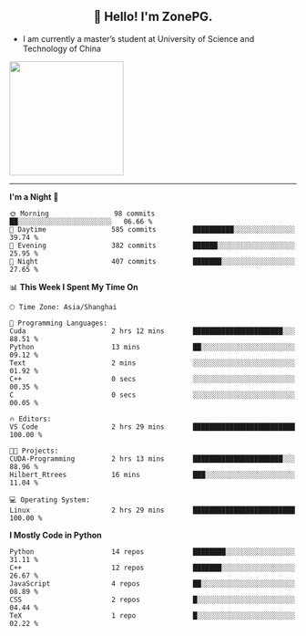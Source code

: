 <h2 align="center">👋 Hello! I'm ZonePG.</h2>

- I am currently a master’s student at University of Science and Technology of China

<img height=200 align="center" src="https://github-readme-stats.vercel.app/api?username=zonepg" />

-------

<!--START_SECTION:waka-->
**I'm a Night 🦉** 

```text
🌞 Morning                98 commits          ██░░░░░░░░░░░░░░░░░░░░░░░   06.66 % 
🌆 Daytime                585 commits         ██████████░░░░░░░░░░░░░░░   39.74 % 
🌃 Evening                382 commits         ██████░░░░░░░░░░░░░░░░░░░   25.95 % 
🌙 Night                  407 commits         ███████░░░░░░░░░░░░░░░░░░   27.65 % 
```


📊 **This Week I Spent My Time On** 

```text
🕑︎ Time Zone: Asia/Shanghai

💬 Programming Languages: 
Cuda                     2 hrs 12 mins       ██████████████████████░░░   88.51 % 
Python                   13 mins             ██░░░░░░░░░░░░░░░░░░░░░░░   09.12 % 
Text                     2 mins              ░░░░░░░░░░░░░░░░░░░░░░░░░   01.92 % 
C++                      0 secs              ░░░░░░░░░░░░░░░░░░░░░░░░░   00.35 % 
C                        0 secs              ░░░░░░░░░░░░░░░░░░░░░░░░░   00.05 % 

🔥 Editors: 
VS Code                  2 hrs 29 mins       █████████████████████████   100.00 % 

🐱‍💻 Projects: 
CUDA-Programming         2 hrs 13 mins       ██████████████████████░░░   88.96 % 
Hilbert_Rtrees           16 mins             ███░░░░░░░░░░░░░░░░░░░░░░   11.04 % 

💻 Operating System: 
Linux                    2 hrs 29 mins       █████████████████████████   100.00 % 
```

**I Mostly Code in Python** 

```text
Python                   14 repos            ████████░░░░░░░░░░░░░░░░░   31.11 % 
C++                      12 repos            ███████░░░░░░░░░░░░░░░░░░   26.67 % 
JavaScript               4 repos             ██░░░░░░░░░░░░░░░░░░░░░░░   08.89 % 
CSS                      2 repos             █░░░░░░░░░░░░░░░░░░░░░░░░   04.44 % 
TeX                      1 repo              █░░░░░░░░░░░░░░░░░░░░░░░░   02.22 % 
```




<!--END_SECTION:waka-->
